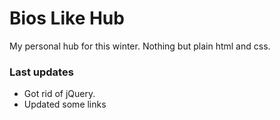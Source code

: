 # Bios Like Hub
My personal hub for this winter. Nothing but plain html and css.

### Last updates
- Got rid of jQuery.
- Updated some links
